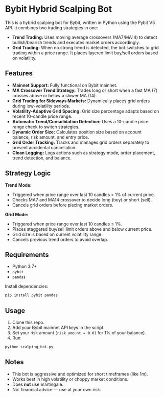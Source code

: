 
# Bybit Hybrid Scalping Bot

This is a hybrid scalping bot for Bybit, written in Python using the Pybit V5 API. It combines two trading strategies in one:

- **Trend Trading:** Uses moving average crossovers (MA7/MA14) to detect bullish/bearish trends and executes market orders accordingly.
- **Grid Trading:** When no strong trend is detected, the bot switches to grid trading within a price range. It places layered limit buy/sell orders based on volatility.

## Features

- **Mainnet Support:** Fully functional on Bybit mainnet.
- **MA Crossover Trend Strategy:** Trades long or short when a fast MA (7) crosses above or below a slower MA (14).
- **Grid Trading for Sideways Markets:** Dynamically places grid orders during low-volatility periods.
- **Volatility-Adaptive Grid Spacing:** Grid size percentage adapts based on recent 10-candle price range.
- **Automatic Trend/Consolidation Detection:** Uses a 10-candle price range check to switch strategies.
- **Dynamic Order Size:** Calculates position size based on account balance, risk amount, and entry price.
- **Grid Order Tracking:** Tracks and manages grid orders separately to prevent accidental cancellation.
- **Clean Logging:** Logs actions such as strategy mode, order placement, trend detection, and balance.

## Strategy Logic

**Trend Mode:**
- Triggered when price range over last 10 candles > 1% of current price.
- Checks MA7 and MA14 crossover to decide long (buy) or short (sell).
- Cancels grid orders before placing market orders.

**Grid Mode:**
- Triggered when price range over last 10 candles ≤ 1%.
- Places staggered buy/sell limit orders above and below current price.
- Grid size is based on current volatility range.
- Cancels previous trend orders to avoid overlap.

## Requirements

- Python 3.7+
- `pybit`
- `pandas`

Install dependencies:

```bash
pip install pybit pandas
```

## Usage

1. Clone this repo.
2. Add your Bybit mainnet API keys in the script.
3. Set your risk amount (`risk_amount = 0.01` for 1% of your balance).
4. Run:

```bash
python scalping_bot.py
```

## Notes

- This bot is aggressive and optimized for short timeframes (like 1m).
- Works best in high volatility or choppy market conditions.
- Does **not** use martingale.
- Not financial advice — use at your own risk.
